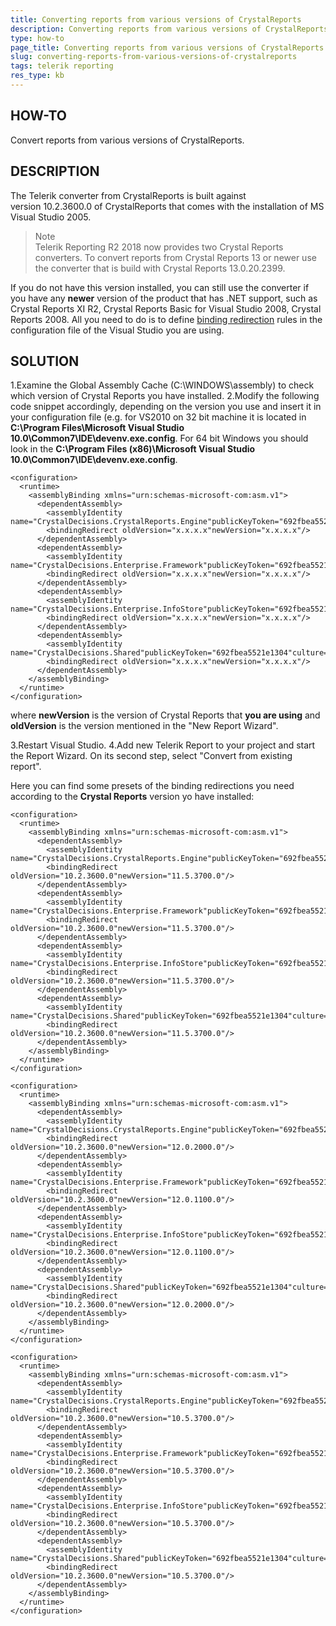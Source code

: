 ```yaml
---
title: Converting reports from various versions of CrystalReports
description: Converting reports from various versions of CrystalReports.
type: how-to
page_title: Converting reports from various versions of CrystalReports
slug: converting-reports-from-various-versions-of-crystalreports
tags: telerik reporting
res_type: kb
---
```

  
## HOW-TO

Convert reports from various versions of CrystalReports.
  
## DESCRIPTION

The Telerik converter from CrystalReports is built against version 10.2.3600.0 of CrystalReports that comes with the installation of MS Visual Studio 2005.   

> Note
> <br>
> Telerik Reporting R2 2018 now provides two Crystal Reports converters. To convert reports from Crystal Reports 13 or newer use the converter that is build with Crystal Reports 13.0.20.2399.

If you do not have this version installed, you can still use the converter if you have any **newer** version of the product that has .NET support, such as Crystal Reports XI R2, Crystal Reports Basic for Visual Studio 2008, Crystal Reports 2008. All you need to do is to define <a href="http://msdn.microsoft.com/en-us/library/2fc472t2%28VS.80%29.aspx" target="_blank">binding redirection</a> rules in the configuration file of the Visual Studio you are using.  
  
## SOLUTION

1.Examine the Global Assembly Cache (C:\WINDOWS\assembly) to check which version of Crystal Reports you have installed.
2.Modify the following code snippet accordingly, depending on the version you use and insert it in your configuration file (e.g. for VS2010 on 32 bit machine it is located in **C:\Program Files\Microsoft Visual Studio 10.0\Common7\IDE\devenv.exe.config**. For 64 bit Windows you should look in the **C:\Program Files (x86)\Microsoft Visual Studio 10.0\Common7\IDE\devenv.exe.config**.

````
<configuration>  
  <runtime>  
    <assemblyBinding xmlns="urn:schemas-microsoft-com:asm.v1">  
      <dependentAssembly>  
        <assemblyIdentity name="CrystalDecisions.CrystalReports.Engine"publicKeyToken="692fbea5521e1304"culture="neutral"/>  
        <bindingRedirect oldVersion="x.x.x.x"newVersion="x.x.x.x"/>  
      </dependentAssembly>  
      <dependentAssembly>  
        <assemblyIdentity name="CrystalDecisions.Enterprise.Framework"publicKeyToken="692fbea5521e1304"culture="neutral"/>  
        <bindingRedirect oldVersion="x.x.x.x"newVersion="x.x.x.x"/>  
      </dependentAssembly>  
      <dependentAssembly>  
        <assemblyIdentity name="CrystalDecisions.Enterprise.InfoStore"publicKeyToken="692fbea5521e1304"culture="neutral"/>  
        <bindingRedirect oldVersion="x.x.x.x"newVersion="x.x.x.x"/>  
      </dependentAssembly>  
      <dependentAssembly>  
        <assemblyIdentity name="CrystalDecisions.Shared"publicKeyToken="692fbea5521e1304"culture="neutral"/>  
        <bindingRedirect oldVersion="x.x.x.x"newVersion="x.x.x.x"/>  
      </dependentAssembly>  
    </assemblyBinding>  
  </runtime>  
</configuration>
````

where **newVersion** is the version of Crystal Reports that **you are using** and **oldVersion** is the version mentioned in the "New Report Wizard".

3.Restart Visual Studio.
4.Add new Telerik Report to your project and start the Report Wizard. On its second step, select "Convert from existing report".

Here you can find some presets of the binding redirections you need according to the **Crystal Reports** version yo have installed:

````XIR2
<configuration>  
  <runtime>  
    <assemblyBinding xmlns="urn:schemas-microsoft-com:asm.v1">  
      <dependentAssembly>  
        <assemblyIdentity name="CrystalDecisions.CrystalReports.Engine"publicKeyToken="692fbea5521e1304"culture="neutral"/>  
        <bindingRedirect oldVersion="10.2.3600.0"newVersion="11.5.3700.0"/>  
      </dependentAssembly>  
      <dependentAssembly>  
        <assemblyIdentity name="CrystalDecisions.Enterprise.Framework"publicKeyToken="692fbea5521e1304"culture="neutral"/>  
        <bindingRedirect oldVersion="10.2.3600.0"newVersion="11.5.3700.0"/>  
      </dependentAssembly>  
      <dependentAssembly>  
        <assemblyIdentity name="CrystalDecisions.Enterprise.InfoStore"publicKeyToken="692fbea5521e1304"culture="neutral"/>  
        <bindingRedirect oldVersion="10.2.3600.0"newVersion="11.5.3700.0"/>  
      </dependentAssembly>  
      <dependentAssembly>  
        <assemblyIdentity name="CrystalDecisions.Shared"publicKeyToken="692fbea5521e1304"culture="neutral"/>  
        <bindingRedirect oldVersion="10.2.3600.0"newVersion="11.5.3700.0"/>  
      </dependentAssembly>  
    </assemblyBinding>  
  </runtime>  
</configuration>
````
````2008
<configuration>  
  <runtime>  
    <assemblyBinding xmlns="urn:schemas-microsoft-com:asm.v1">  
      <dependentAssembly>  
        <assemblyIdentity name="CrystalDecisions.CrystalReports.Engine"publicKeyToken="692fbea5521e1304"culture="neutral"/>  
        <bindingRedirect oldVersion="10.2.3600.0"newVersion="12.0.2000.0"/>  
      </dependentAssembly>  
      <dependentAssembly>  
        <assemblyIdentity name="CrystalDecisions.Enterprise.Framework"publicKeyToken="692fbea5521e1304"culture="neutral"/>  
        <bindingRedirect oldVersion="10.2.3600.0"newVersion="12.0.1100.0"/>  
      </dependentAssembly>  
      <dependentAssembly>  
        <assemblyIdentity name="CrystalDecisions.Enterprise.InfoStore"publicKeyToken="692fbea5521e1304"culture="neutral"/>  
        <bindingRedirect oldVersion="10.2.3600.0"newVersion="12.0.1100.0"/>  
      </dependentAssembly>  
      <dependentAssembly>  
        <assemblyIdentity name="CrystalDecisions.Shared"publicKeyToken="692fbea5521e1304"culture="neutral"/>  
        <bindingRedirect oldVersion="10.2.3600.0"newVersion="12.0.2000.0"/>  
      </dependentAssembly>  
    </assemblyBinding>  
  </runtime>  
</configuration> 
````
````BasicForVS2008
<configuration>  
  <runtime>  
    <assemblyBinding xmlns="urn:schemas-microsoft-com:asm.v1">  
      <dependentAssembly>  
        <assemblyIdentity name="CrystalDecisions.CrystalReports.Engine"publicKeyToken="692fbea5521e1304"culture="neutral"/>  
        <bindingRedirect oldVersion="10.2.3600.0"newVersion="10.5.3700.0"/>  
      </dependentAssembly>  
      <dependentAssembly>  
        <assemblyIdentity name="CrystalDecisions.Enterprise.Framework"publicKeyToken="692fbea5521e1304"culture="neutral"/>  
        <bindingRedirect oldVersion="10.2.3600.0"newVersion="10.5.3700.0"/>  
      </dependentAssembly>  
      <dependentAssembly>  
        <assemblyIdentity name="CrystalDecisions.Enterprise.InfoStore"publicKeyToken="692fbea5521e1304"culture="neutral"/>  
        <bindingRedirect oldVersion="10.2.3600.0"newVersion="10.5.3700.0"/>  
      </dependentAssembly>  
      <dependentAssembly>  
        <assemblyIdentity name="CrystalDecisions.Shared"publicKeyToken="692fbea5521e1304"culture="neutral"/>  
        <bindingRedirect oldVersion="10.2.3600.0"newVersion="10.5.3700.0"/>  
      </dependentAssembly>  
    </assemblyBinding>  
  </runtime>  
</configuration>
````
